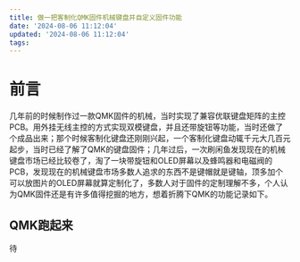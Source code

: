 ```yaml
---
title: 做一把客制化QMK固件机械键盘并自定义固件功能
date: '2024-08-06 11:12:04'
updated: '2024-08-06 11:12:04'
tags:
---
```

# 前言
几年前的时候制作过一款QMK固件的机械，当时实现了兼容优联键盘矩阵的主控PCB。用外挂无线主控的方式实现双模键盘，并且还带旋钮等功能，当时还做了个成品出来；那个时候客制化键盘还刚刚兴起，一个客制化键盘动辄千元大几百元起步，当时已经了解了QMK的键盘固件；几年过后，一次刷闲鱼发现现在的机械键盘市场已经比较卷了，淘了一块带旋钮和OLED屏幕以及蜂鸣器和电磁阀的PCB，发现现在的机械键盘市场多数人追求的东西不是键帽就是键轴，顶多加个可以放图片的OLED屏幕就算定制化了，多数人对于固件的定制理解不多，个人认为QMK固件还是有许多值得挖掘的地方，想着折腾下QMK的功能记录如下。
## QMK跑起来
待